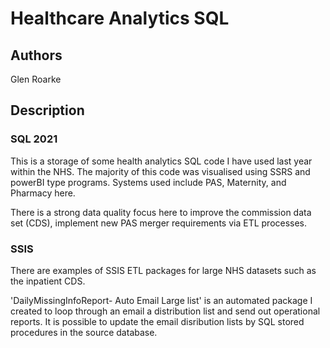 # Healthcare Analytics SQL

## Authors
Glen Roarke

## Description

### SQL 2021

This is a storage of some health analytics SQL code I have used last year within the NHS. The majority of this code was visualised using SSRS and powerBI type programs. 
Systems used include PAS, Maternity, and Pharmacy here.

There is a strong data quality focus here to improve the commission data set (CDS), implement new PAS merger requirements via ETL processes.

### SSIS 

There are examples of SSIS ETL  packages for large NHS datasets such as the inpatient CDS.

'DailyMissingInfoReport- Auto Email Large list' is an automated package I created to loop through an email a distribution list and send out operational reports.
It is possible to update the email disribution lists by SQL stored procedures in the source database.


